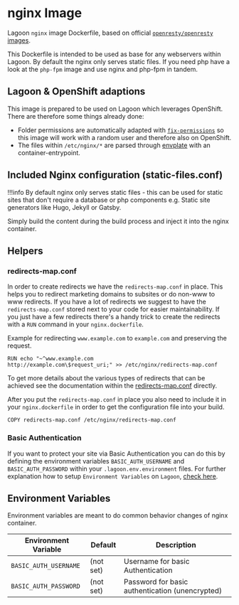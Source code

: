 # nginx Image
Lagoon `nginx` image Dockerfile, based on official [`openresty/openresty` images](https://hub.docker.com/r/openresty/openresty/).

This Dockerfile is intended to be used as base for any webservers within Lagoon.
By default the nginx only serves static files. If you need php have a look at the `php-fpm` image and use nginx and php-fpm in tandem.

## Lagoon & OpenShift adaptions
This image is prepared to be used on Lagoon which leverages OpenShift. There are therefore some things already done:

- Folder permissions are automatically adapted with [`fix-permissions`](https://github.com/sclorg/s2i-base-container/blob/master/core/root/usr/bin/fix-permissions) so this image will work with a random user and therefore also on OpenShift.
- The files within `/etc/nginx/*` are parsed through [envplate](https://github.com/kreuzwerker/envplate) with an container-entrypoint.

## Included Nginx configuration (static-files.conf)
!!!info
    By default nginx only serves static files - this can be used for static sites that don't require a database or php components e.g. Static site generators like Hugo, Jekyll or Gatsby.

Simply build the content during the build process and inject it into the nginx container.

## Helpers
### redirects-map.conf
In order to create redirects we have the `redirects-map.conf` in place. This helps you to redirect marketing domains to subsites or do non-www to www redirects.
If you have a lot of redirects we suggest to have the `redirects-map.conf` stored next to your code for easier maintainability.
If you just have a few redirects there's a handy trick to create the redirects with a `RUN` command in your `nginx.dockerfile`.

Example for redirecting `www.example.com` to `example.com` and preserving the request.

```
RUN echo "~^www.example.com           http://example.com\$request_uri;" >> /etc/nginx/redirects-map.conf

```

To get more details about the various types of redirects that can be achieved see the documentation within the [redirects-map.conf](https://github.com/amazeeio/lagoon/blob/master/images/nginx/redirects-map.conf) directly.

After you put the `redirects-map.conf` in place you also need to include it in your `nginx.dockerfile` in order to get the configuration file into your build.

```
COPY redirects-map.conf /etc/nginx/redirects-map.conf
```

### Basic Authentication
If you want to protect your site via Basic Authentication you can do this by defining the environment variables `BASIC_AUTH_USERNAME` and `BASIC_AUTH_PASSWORD` within your `.lagoon.env.environment` files.
For further explanation how to setup `Environment Variables` on `Lagoon`, [check here](../environment_variables.md).


## Environment Variables
Environment variables are meant to do common behavior changes of nginx container.

| Environment Variable              | Default   | Description                                    |
| --------------------------------- | --------- | ---------------------------------------------- |
| `BASIC_AUTH_USERNAME`             | (not set) | Username for basic Authentication              |
| `BASIC_AUTH_PASSWORD`             | (not set) | Password for basic authentication (unencrypted)|

